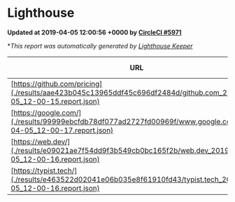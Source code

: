
# Lighthouse

**Updated at 2019-04-05 12:00:56 +0000 by [CircleCI #5971](https://circleci.com/gh/ItinerisLtd/lighthouse-keeper-example/5971)**

**This report was automatically generated by [Lighthouse Keeper](https://github.com/itinerisltd/lighthouse-keeper)*

| URL | Performance | Accessibility | Best Practices | SEO | PWA | Updated At |
| --- | --- | --- | --- | --- | --- | --- |
| [https://github.com/pricing](./results/aae423b045c13965ddf45c696df2484d/github.com_2019-04-05_12-00-15.report.json) | 0.87 | 0.89 | 0.93 | 0.9 | 0.58 | 2019-04-05T12:00:15.459Z |
| [https://google.com/](./results/99999ebcfdb78df077ad2727fd00969f/www.google.com_2019-04-05_12-00-17.report.json) | 0.95 | 0.71 | 0.93 | 0.8 | 0.58 | 2019-04-05T12:00:17.613Z |
| [https://web.dev/](./results/e09021ae7f54dd9f3b549cb0bc165f2b/web.dev_2019-04-05_12-00-16.report.json) | 0.95 | 0.93 | 1 | 0.96 | 1 | 2019-04-05T12:00:16.278Z |
| [https://typist.tech/](./results/e463522d02041e06b035e8f61910fd43/typist.tech_2019-04-05_12-00-16.report.json) | 1 |  |  |  |  | 2019-04-05T12:00:16.980Z |
